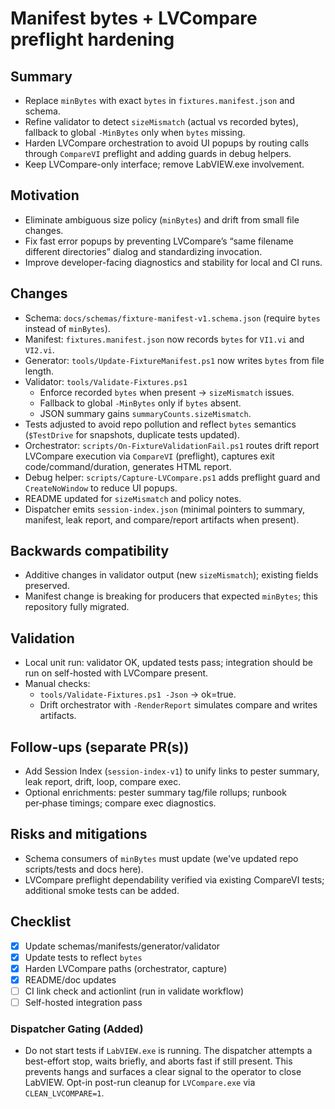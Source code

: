 # Manifest bytes + LVCompare preflight hardening

## Summary

- Replace `minBytes` with exact `bytes` in `fixtures.manifest.json` and schema.
- Refine validator to detect `sizeMismatch` (actual vs recorded bytes), fallback to global `-MinBytes` only when `bytes` missing.
- Harden LVCompare orchestration to avoid UI popups by routing calls through `CompareVI` preflight and adding guards in debug helpers.
- Keep LVCompare-only interface; remove LabVIEW.exe involvement.

## Motivation

- Eliminate ambiguous size policy (`minBytes`) and drift from small file changes.
- Fix fast error popups by preventing LVCompare’s “same filename different directories” dialog and standardizing invocation.
- Improve developer-facing diagnostics and stability for local and CI runs.

## Changes

- Schema: `docs/schemas/fixture-manifest-v1.schema.json` (require `bytes` instead of `minBytes`).
- Manifest: `fixtures.manifest.json` now records `bytes` for `VI1.vi` and `VI2.vi`.
- Generator: `tools/Update-FixtureManifest.ps1` now writes `bytes` from file length.
- Validator: `tools/Validate-Fixtures.ps1`
  - Enforce recorded `bytes` when present → `sizeMismatch` issues.
  - Fallback to global `-MinBytes` only if `bytes` absent.
  - JSON summary gains `summaryCounts.sizeMismatch`.
- Tests adjusted to avoid repo pollution and reflect `bytes` semantics (`$TestDrive` for snapshots, duplicate tests updated).
- Orchestrator: `scripts/On-FixtureValidationFail.ps1` routes drift report LVCompare execution via `CompareVI` (preflight), captures exit code/command/duration, generates HTML report.
- Debug helper: `scripts/Capture-LVCompare.ps1` adds preflight guard and `CreateNoWindow` to reduce UI popups.
- README updated for `sizeMismatch` and policy notes.
 - Dispatcher emits `session-index.json` (minimal pointers to summary, manifest, leak report, and compare/report artifacts when present).

## Backwards compatibility

- Additive changes in validator output (new `sizeMismatch`); existing fields preserved.
- Manifest change is breaking for producers that expected `minBytes`; this repository fully migrated.

## Validation

- Local unit run: validator OK, updated tests pass; integration should be run on self-hosted with LVCompare present.
- Manual checks:
  - `tools/Validate-Fixtures.ps1 -Json` → ok=true.
  - Drift orchestrator with `-RenderReport` simulates compare and writes artifacts.

## Follow-ups (separate PR(s))

- Add Session Index (`session-index-v1`) to unify links to pester summary, leak report, drift, loop, compare exec.
- Optional enrichments: pester summary tag/file rollups; runbook per‑phase timings; compare exec diagnostics.

## Risks and mitigations

- Schema consumers of `minBytes` must update (we've updated repo scripts/tests and docs here).
- LVCompare preflight dependability verified via existing CompareVI tests; additional smoke tests can be added.

## Checklist

- [x] Update schemas/manifests/generator/validator
- [x] Update tests to reflect `bytes`
- [x] Harden LVCompare paths (orchestrator, capture)
- [x] README/doc updates
- [ ] CI link check and actionlint (run in validate workflow)
- [ ] Self-hosted integration pass

### Dispatcher Gating (Added)

- Do not start tests if `LabVIEW.exe` is running. The dispatcher attempts a best-effort stop, waits briefly, and aborts fast if still present. This prevents hangs and surfaces a clear signal to the operator to close LabVIEW. Opt-in post-run cleanup for `LVCompare.exe` via `CLEAN_LVCOMPARE=1`.
